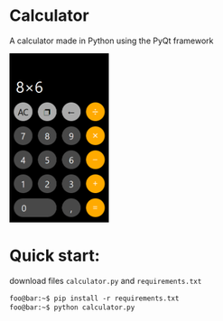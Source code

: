 # Calculator  

A calculator made in Python using the PyQt framework 

<img src="https://github.com/gleverrr/calculator/blob/main/image.PNG" alt="screen" witdth = "100px" height = "300px">

# Quick start:
download files ``calculator.py`` and ``requirements.txt``

```console
foo@bar:~$ pip install -r requirements.txt
foo@bar:~$ python calculator.py
```
